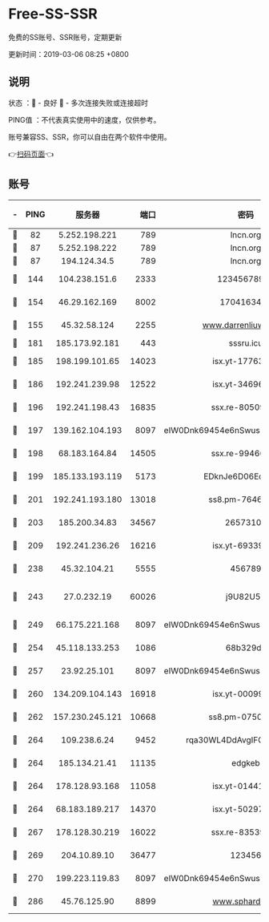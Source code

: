 # Free-SS-SSR

免费的SS账号、SSR账号，定期更新

更新时间：2019-03-06 08:25 +0800

## 说明

状态     ：🙂 - 良好 🙁 - 多次连接失败或连接超时

PING值   ：不代表真实使用中的速度，仅供参考。

账号兼容SS、SSR，你可以自由在两个软件中使用。

👉[扫码页面](https://liesauer.github.io/free-ss-ssr.github.io/)👈

## 账号

|-|PING|服务器|端口|密码|加密方式|区域|
|:----:|:----:|:-----:|-----:|:----:|:----:|:----:|
|🙂|82|5.252.198.221|789|lncn.org|rc4|JP|
|🙂|87|5.252.198.222|789|lncn.org|rc4|JP|
|🙂|87|194.124.34.5|789|lncn.org|rc4|JP|
|🙂|144|104.238.151.6|2333|12345678900|aes-256-cfb|JP|
|🙂|154|46.29.162.169|8002|1704163453|aes-256-cfb|RU|
|🙂|155|45.32.58.124|2255|www.darrenliuwei.com|aes-256-cfb|JP|
|🙂|181|185.173.92.181|443|sssru.icu|rc4-md5|RU|
|🙂|185|198.199.101.65|14023|isx.yt-17763934|aes-256-cfb|US|
|🙂|186|192.241.239.98|12522|isx.yt-34696326|aes-256-cfb|US|
|🙂|196|192.241.198.43|16835|ssx.re-80509121|aes-256-cfb|US|
|🙂|197|139.162.104.193|8097|eIW0Dnk69454e6nSwuspv9DmS201tQ0D|aes-256-cfb|JP|
|🙂|198|68.183.164.84|14505|ssx.re-99466005|aes-256-cfb|US|
|🙂|199|185.133.193.119|5173|EDknJe6D06EoWDaw|aes-256-cfb|US|
|🙂|201|192.241.193.180|13018|ss8.pm-76463592|aes-256-cfb|US|
|🙂|203|185.200.34.83|34567|26573106|aes-256-cfb|US|
|🙂|209|192.241.236.26|16216|isx.yt-69339044|aes-256-cfb|US|
|🙂|238|45.32.104.21|5555|456789|aes-256-cfb|SG|
|🙂|243|27.0.232.19|60026|j9U82U53|xchacha20-ietf-poly1305|HK|
|🙂|249|66.175.221.168|8097|eIW0Dnk69454e6nSwuspv9DmS201tQ0D|aes-256-cfb|US|
|🙂|254|45.118.133.253|1086|68b329da|aes-256-cfb|SG|
|🙂|257|23.92.25.101|8097|eIW0Dnk69454e6nSwuspv9DmS201tQ0D|aes-256-cfb|US|
|🙂|260|134.209.104.143|16918|isx.yt-00099040|aes-256-cfb|SG|
|🙂|262|157.230.245.121|10668|ss8.pm-07507043|aes-256-cfb|SG|
|🙂|264|109.238.6.24|9452|rqa30WL4DdAvgIFG6Fs3znzTa|aes-256-cfb|FR|
|🙂|264|185.134.21.41|11135|edgkeb|aes-256-cfb|GB|
|🙂|264|178.128.93.168|11058|isx.yt-01441117|aes-256-cfb|SG|
|🙂|264|68.183.189.217|14370|isx.yt-50297901|aes-256-cfb|SG|
|🙂|267|178.128.30.219|16022|ssx.re-83539428|aes-256-cfb|SG|
|🙂|269|204.10.89.10|36477|123456|aes-256-cfb|US|
|🙂|270|199.223.119.83|8097|eIW0Dnk69454e6nSwuspv9DmS201tQ0D|aes-256-cfb|US|
|🙂|286|45.76.125.90|8899|www.sphard.com|aes-256-cfb|JP|
